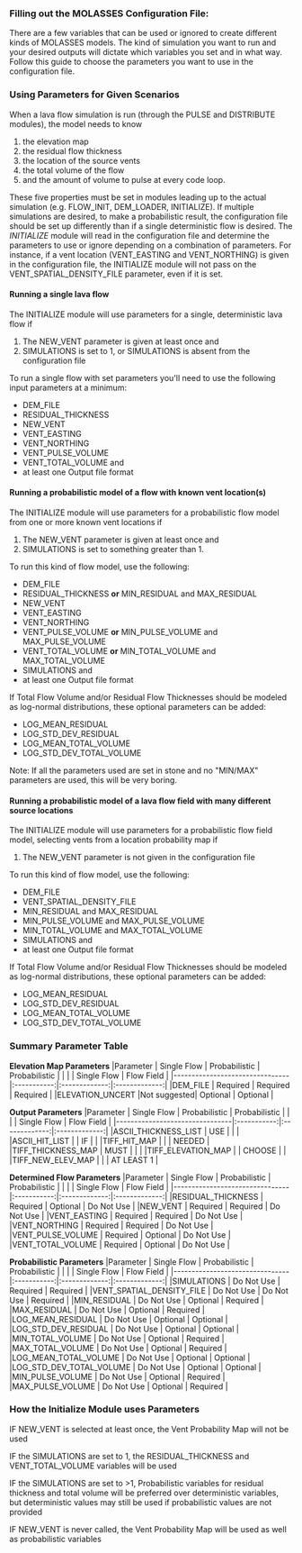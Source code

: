 
### Filling out the MOLASSES Configuration File:

There are a few variables that can be used or ignored to create different kinds of MOLASSES models. The kind of simulation you want to run and your desired outputs will dictate which variables you set and in what way. Follow this guide to choose the parameters you want to use in the configuration file.

### Using Parameters for Given Scenarios
When a lava flow simulation is run (through the PULSE and DISTRIBUTE modules), the model needs to know 
 1. the elevation map
 2. the residual flow thickness
 3. the location of the source vents
 4. the total volume of the flow
 5. and the amount of volume to pulse at every code loop.

These five properties must be set in modules leading up to the actual simulation (e.g. FLOW\_INIT, DEM\_LOADER, INITIALIZE). If multiple simulations are desired, to make a probabilistic result, the configuration file should be set up differently than if a single deterministic flow is desired. The _INITIALIZE_ module will read in the configuration file and determine the parameters to use or ignore depending on a combination of parameters. For instance, if a vent location (VENT\_EASTING and VENT\_NORTHING) is given in the configuration file, the INITIALIZE module will not pass on the VENT\_SPATIAL\_DENSITY\_FILE parameter, even if it is set.

#### Running a single lava flow
The INITIALIZE module will use parameters for a single, deterministic lava flow if
 1. The NEW\_VENT parameter is given at least once and
 2. SIMULATIONS is set to 1, or SIMULATIONS is absent from the configuration file

To run a single flow with set parameters you'll need to use the following input parameters at a minimum:
 * DEM\_FILE
 * RESIDUAL\_THICKNESS
 * NEW\_VENT
 * VENT\_EASTING
 * VENT\_NORTHING
 * VENT\_PULSE\_VOLUME
 * VENT\_TOTAL\_VOLUME and
 * at least one Output file format

#### Running a probabilistic model of a flow with known vent location(s)
The INITIALIZE module will use parameters for a probabilistic flow model from one or more known vent locations if
 1. The NEW\_VENT parameter is given at least once and
 2. SIMULATIONS is set to something greater than 1.
 
To run this kind of flow model, use the following:
 * DEM\_FILE
 * RESIDUAL\_THICKNESS **or** MIN\_RESIDUAL and MAX\_RESIDUAL
 * NEW\_VENT
 * VENT\_EASTING
 * VENT\_NORTHING
 * VENT\_PULSE\_VOLUME **or** MIN\_PULSE\_VOLUME and MAX\_PULSE\_VOLUME
 * VENT\_TOTAL\_VOLUME **or** MIN\_TOTAL\_VOLUME and MAX\_TOTAL\_VOLUME
 * SIMULATIONS and
 * at least one Output file format
 
If Total Flow Volume and/or Residual Flow Thicknesses should be modeled as log-normal distributions, these optional parameters can be added:
 * LOG\_MEAN\_RESIDUAL
 * LOG\_STD\_DEV\_RESIDUAL
 * LOG\_MEAN\_TOTAL\_VOLUME
 * LOG\_STD\_DEV\_TOTAL\_VOLUME
 
Note: If all the parameters used are set in stone and no "MIN/MAX" parameters are used, this will be very boring.

#### Running a probabilistic model of a lava flow field with many different source locations
The INITIALIZE module will use parameters for a probabilistic flow field model, selecting vents from a location probability map if
 1. The NEW\_VENT parameter is not given in the configuration file

To run this kind of flow model, use the following:
 * DEM\_FILE
 * VENT\_SPATIAL\_DENSITY\_FILE
 * MIN\_RESIDUAL and MAX\_RESIDUAL
 * MIN\_PULSE\_VOLUME and MAX\_PULSE\_VOLUME
 * MIN\_TOTAL\_VOLUME and MAX\_TOTAL\_VOLUME
 * SIMULATIONS and
 * at least one Output file format
 
If Total Flow Volume and/or Residual Flow Thicknesses should be modeled as log-normal distributions, these optional parameters can be added:
 * LOG\_MEAN\_RESIDUAL
 * LOG\_STD\_DEV\_RESIDUAL
 * LOG\_MEAN\_TOTAL\_VOLUME
 * LOG\_STD\_DEV\_TOTAL\_VOLUME

### Summary Parameter Table
**Elevation Map Parameters**
|Parameter                       | Single Flow | Probabilistic | Probabilistic |
|                                |             | Single Flow   | Flow Field    |
|--------------------------------|:-----------:|:-------------:|:-------------:|
|DEM\_FILE                       | Required    | Required      | Required      |
|ELEVATION\_UNCERT               |Not suggested|   Optional    | Optional      |

**Output Parameters**
|Parameter                       | Single Flow | Probabilistic | Probabilistic |
|                                |             | Single Flow   | Flow Field    |
|--------------------------------|:-----------:|:-------------:|:-------------:|
|ASCII\_THICKNESS\_LIST          | USE         |               |               |
|ASCII\_HIT\_LIST                |             | IF            |               |
|TIFF\_HIT\_MAP                  |             |               | NEEDED        |
|TIFF\_THICKNESS\_MAP            | MUST        |               |               |
|TIFF\_ELEVATION\_MAP            |             | CHOOSE        |               |
|TIFF\_NEW\_ELEV\_MAP            |             |               | AT LEAST 1    |

**Determined Flow Parameters**
|Parameter                       | Single Flow | Probabilistic | Probabilistic |
|                                |             | Single Flow   | Flow Field    |
|--------------------------------|:-----------:|:-------------:|:-------------:|
|RESIDUAL\_THICKNESS             | Required    | Optional      | Do Not Use    |
|NEW\_VENT                       | Required    | Required      | Do Not Use    |
|VENT\_EASTING                   | Required    | Required      | Do Not Use    |
|VENT\_NORTHING                  | Required    | Required      | Do Not Use    |
|VENT\_PULSE\_VOLUME             | Required    | Optional      | Do Not Use    |
|VENT\_TOTAL\_VOLUME             | Required    | Optional      | Do Not Use    |

**Probabilistic Parameters**
|Parameter                       | Single Flow | Probabilistic | Probabilistic |
|                                |             | Single Flow   | Flow Field    |
|--------------------------------|:-----------:|:-------------:|:-------------:|
|SIMULATIONS                     | Do Not Use  | Required      | Required      |
|VENT\_SPATIAL\_DENSITY\_FILE    | Do Not Use  | Do Not Use    | Required      |
|MIN\_RESIDUAL                   | Do Not Use  | Optional      | Required      |
|MAX\_RESIDUAL                   | Do Not Use  | Optional      | Required      |
|LOG\_MEAN\_RESIDUAL             | Do Not Use  | Optional      | Optional      |
|LOG\_STD\_DEV\_RESIDUAL         | Do Not Use  | Optional      | Optional      |
|MIN\_TOTAL\_VOLUME              | Do Not Use  | Optional      | Required      |
|MAX\_TOTAL\_VOLUME              | Do Not Use  | Optional      | Required      |
|LOG\_MEAN\_TOTAL\_VOLUME        | Do Not Use  | Optional      | Optional      |
|LOG\_STD\_DEV\_TOTAL\_VOLUME    | Do Not Use  | Optional      | Optional      |
|MIN\_PULSE\_VOLUME              | Do Not Use  | Optional      | Required      |
|MAX\_PULSE\_VOLUME              | Do Not Use  | Optional      | Required      |

### How the Initialize Module uses Parameters
IF NEW\_VENT is selected at least once, the Vent Probability Map will not be used

IF the SIMULATIONS are set to 1, the RESIDUAL\_THICKNESS and VENT\_TOTAL\_VOLUME variables will be used

IF the SIMULATIONS are set to >1, Probabilistic variables for residual thickness and total volume will be preferred over deterministic variables, but deterministic values may still be used if probabilistic values are not provided

IF NEW\_VENT is never called, the Vent Probability Map will be used as well as probabilistic variables
